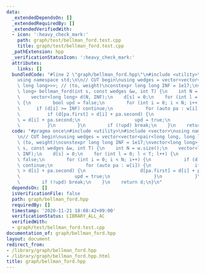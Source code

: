 ```yaml
---
data:
  _extendedDependsOn: []
  _extendedRequiredBy: []
  _extendedVerifiedWith:
  - icon: ':heavy_check_mark:'
    path: graph/test/bellman_ford.test.cpp
    title: graph/test/bellman_ford.test.cpp
  _pathExtension: hpp
  _verificationStatusIcon: ':heavy_check_mark:'
  attributes:
    links: []
  bundledCode: "#line 2 \"graph/bellman_ford.hpp\"\n#include <utility>\n#include <vector>\n\
    using namespace std;\n\n// CUT begin\nusing wedges = vector<vector<pair<long long,\
    \ long long>>>; // (to, weight)\nconstexpr long long INF = 1e17;\nvector<long\
    \ long> bellman_ford(int s, const wedges &w, int T) {\n    int N = w.size();\n\
    \    vector<long long> d(N, INF);\n    d[s] = 0;\n    for (int l = 0; l < T; l++)\
    \ {\n        bool upd = false;\n        for (int i = 0; i < N; i++) {\n      \
    \      if (d[i] >= INF) continue;\n            for (auto pa : w[i]) {\n      \
    \          if (d[pa.first] > d[i] + pa.second) {\n                    d[pa.first]\
    \ = d[i] + pa.second;\n                    upd = true;\n                }\n  \
    \          }\n        }\n        if (!upd) break;\n    }\n    return d;\n}\n"
  code: "#pragma once\n#include <utility>\n#include <vector>\nusing namespace std;\n\
    \n// CUT begin\nusing wedges = vector<vector<pair<long long, long long>>>; //\
    \ (to, weight)\nconstexpr long long INF = 1e17;\nvector<long long> bellman_ford(int\
    \ s, const wedges &w, int T) {\n    int N = w.size();\n    vector<long long> d(N,\
    \ INF);\n    d[s] = 0;\n    for (int l = 0; l < T; l++) {\n        bool upd =\
    \ false;\n        for (int i = 0; i < N; i++) {\n            if (d[i] >= INF)\
    \ continue;\n            for (auto pa : w[i]) {\n                if (d[pa.first]\
    \ > d[i] + pa.second) {\n                    d[pa.first] = d[i] + pa.second;\n\
    \                    upd = true;\n                }\n            }\n        }\n\
    \        if (!upd) break;\n    }\n    return d;\n}\n"
  dependsOn: []
  isVerificationFile: false
  path: graph/bellman_ford.hpp
  requiredBy: []
  timestamp: '2020-11-21 18:08:42+09:00'
  verificationStatus: LIBRARY_ALL_AC
  verifiedWith:
  - graph/test/bellman_ford.test.cpp
documentation_of: graph/bellman_ford.hpp
layout: document
redirect_from:
- /library/graph/bellman_ford.hpp
- /library/graph/bellman_ford.hpp.html
title: graph/bellman_ford.hpp
---
```

